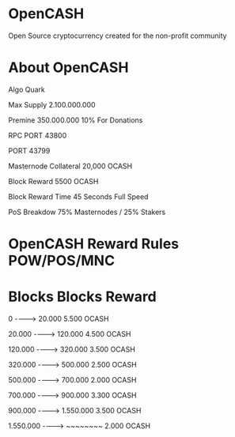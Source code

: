 # OpenCASH

Open Source cryptocurrency created for the non-profit community 

# About OpenCASH



Algo Quark

Max Supply 2.100.000.000

Premine 350.000.000   10% For Donations

RPC PORT 43800

PORT 43799

Masternode Collateral 20,000 OCASH

Block Reward 5500 OCASH

Block Reward Time 45 Seconds Full Speed

PoS Breakdow 75% Masternodes / 25% Stakers


# OpenCASH Reward Rules POW/POS/MNC


# Blocks                             Blocks                                         Reward

0                ---->               20.000                                         5.500 OCASH

20.000           ---->              120.000                                         4.500 OCASH

120.000          ---->              320.000                                         3.500 OCASH

320.000          ---->              500.000                                         2.500 OCASH

500.000          ---->              700.000                                         2.000 OCASH

700.000          ---->              900.000                                         3.300 OCASH

900.000          ---->              1.550.000                                       3.500 OCASH

1.550.000        ---->              ~~~~~~~~                                        2.000 OCASH   


